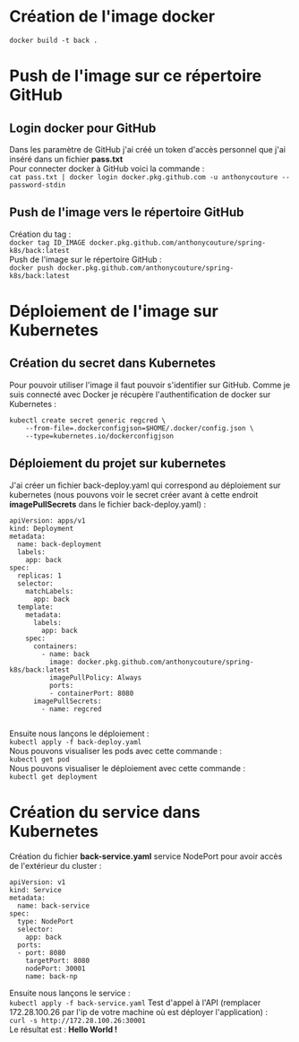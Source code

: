# Création de l'image docker
`docker build -t back .`
# Push de l'image sur ce répertoire GitHub
## Login docker pour GitHub
Dans les paramètre de GitHub j'ai créé un token d'accès personnel que j'ai inséré dans un fichier **pass.txt**  
Pour connecter docker à GitHub voici la commande :  
`cat pass.txt | docker login docker.pkg.github.com -u anthonycouture --password-stdin`
## Push de l'image vers le répertoire GitHub
Création du tag :  
`docker tag ID_IMAGE docker.pkg.github.com/anthonycouture/spring-k8s/back:latest`  
Push de l'image sur le répertoire GitHub :  
`docker push docker.pkg.github.com/anthonycouture/spring-k8s/back:latest`

# Déploiement de l'image sur Kubernetes
## Création du secret dans Kubernetes
Pour pouvoir utiliser l'image il faut pouvoir s'identifier sur GitHub. Comme je suis connecté avec Docker je récupère l'authentification de docker sur Kubernetes :  

```
kubectl create secret generic regcred \
    --from-file=.dockerconfigjson=$HOME/.docker/config.json \
    --type=kubernetes.io/dockerconfigjson
```

## Déploiement du projet sur kubernetes
J'ai créer un fichier back-deploy.yaml qui correspond au déploiement sur kubernetes (nous pouvons voir le secret créer avant à cette endroit **imagePullSecrets** dans le fichier back-deploy.yaml) :  
```
apiVersion: apps/v1
kind: Deployment
metadata:
  name: back-deployment
  labels:
    app: back
spec:
  replicas: 1
  selector:
    matchLabels:
      app: back
  template:
    metadata:
      labels:
        app: back
    spec:
      containers:
        - name: back
          image: docker.pkg.github.com/anthonycouture/spring-k8s/back:latest
          imagePullPolicy: Always
          ports:
          - containerPort: 8080
      imagePullSecrets:
        - name: regcred


```
Ensuite nous lançons le déploiement :  
`kubectl apply -f back-deploy.yaml`  
Nous pouvons visualiser les pods avec cette commande :  
`kubectl get pod`  
Nous pouvons visualiser le déploiement avec cette commande :  
`kubectl get deployment`

# Création du service dans Kubernetes
Création du fichier **back-service.yaml** service NodePort pour avoir accès de l'extérieur du cluster :
```
apiVersion: v1
kind: Service
metadata:
  name: back-service
spec:
  type: NodePort
  selector:
    app: back
  ports:
  - port: 8080
    targetPort: 8080
    nodePort: 30001
    name: back-np
```
Ensuite nous lançons le service :  
`kubectl apply -f back-service.yaml`
Test d'appel à l'API (remplacer 172.28.100.26 par l'ip de votre machine où est déployer l'application) :   
`curl -s http://172.28.100.26:30001`  
Le résultat est : **Hello World !**
